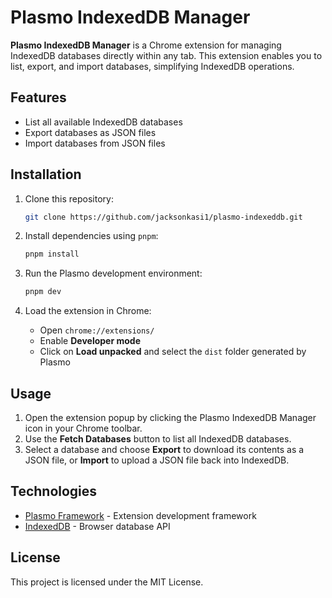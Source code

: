 # Plasmo IndexedDB Manager

**Plasmo IndexedDB Manager** is a Chrome extension for managing IndexedDB databases directly within any tab. This extension enables you to list, export, and import databases, simplifying IndexedDB operations.

## Features

- List all available IndexedDB databases
- Export databases as JSON files
- Import databases from JSON files

## Installation

1. Clone this repository:
   ```bash
   git clone https://github.com/jacksonkasi1/plasmo-indexeddb.git
   ```
2. Install dependencies using `pnpm`:
   ```bash
   pnpm install
   ```
3. Run the Plasmo development environment:
   ```bash
   pnpm dev
   ```

4. Load the extension in Chrome:
   - Open `chrome://extensions/`
   - Enable **Developer mode**
   - Click on **Load unpacked** and select the `dist` folder generated by Plasmo

## Usage

1. Open the extension popup by clicking the Plasmo IndexedDB Manager icon in your Chrome toolbar.
2. Use the **Fetch Databases** button to list all IndexedDB databases.
3. Select a database and choose **Export** to download its contents as a JSON file, or **Import** to upload a JSON file back into IndexedDB.

## Technologies

- [Plasmo Framework](https://www.plasmo.com/) - Extension development framework
- [IndexedDB](https://developer.mozilla.org/en-US/docs/Web/API/IndexedDB_API) - Browser database API

## License

This project is licensed under the MIT License.